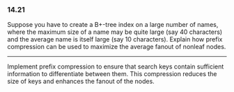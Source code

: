 ### 14.21

Suppose you have to create a B+-tree index on a large number of names, where the maximum size of a name may be quite large (say 40 characters) and the average name is itself large (say 10 characters). Explain how prefix compression can be used to maximize the average fanout of nonleaf nodes.

---


Implement prefix compression to ensure that search keys contain sufficient information to differentiate between them. This compression reduces the size of keys and enhances the fanout of the nodes.